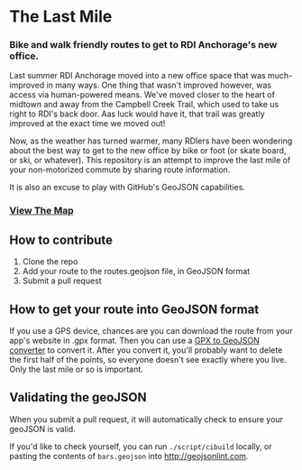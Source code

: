 # The Last Mile


### Bike and walk friendly routes to get to RDI Anchorage's new office.

Last summer RDI Anchorage moved into a new office space that was much-improved in many ways.  One thing that wasn't improved however, was access via human-powered means.  We've moved closer to the heart of midtown and away from the Campbell Creek Trail, which used to take us right to RDI's back door.  Aas luck would have it, that trail was greatly improved at the exact time we moved out!

Now, as the weather has turned warmer, many RDIers have been wondering about the best way to get to the new office by bike or foot (or skate board, or ski, or whatever).  This repository is an attempt to improve the last mile of your non-motorized commute by sharing route information.

It is also an excuse to play with GitHub's GeoJSON capabilities.

### [View The Map](routes.geojson)

## How to contribute

1. Clone the repo
2. Add your route to the routes.geojson file, in GeoJSON format
3. Submit a pull request


## How to get your route into GeoJSON format

If you use a GPS device, chances are you can download the route from your app's website in .gpx format.  Then you can use a [GPX to GeoJSON converter](http://mapbox.github.io/togeojson/) to convert it.  After you convert it, you'll probably want to delete the first half of the points, so everyone doesn't see exactly where you live.  Only the last mile or so is important. 

## Validating the geoJSON

When you submit a pull request, it will automatically check to ensure your geoJSON is valid.

If you'd like to check yourself, you can run `./script/cibuild` locally, or pasting the contents of `bars.geojson` into http://geojsonlint.com.
